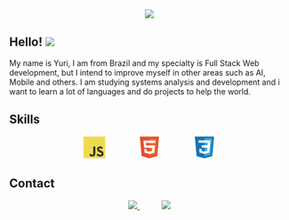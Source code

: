 <p align="center">
  <a href="#">
    <img align="center" width="700" src="" />
    <a href="https://github.com/yagopeixinho/github-readme-stats">
    <br>
    <br>
    <img align="center" src="https://github-readme-stats.vercel.app/api/top-langs/?username=yagopeixinho&layout=compact" width="500"/>
  </a>
</p>

## Hello! <img src="https://raw.githubusercontent.com/iampavangandhi/iampavangandhi/master/gifs/Hi.gif" width="30px"></h2>
<p> 
My name is Yuri, I am from Brazil and my specialty is Full Stack Web development, but I intend to improve myself in other areas such as AI, Mobile and others. I am studying systems analysis and development and i want to learn a lot of languages and do projects to help the world.
</p>

## Skills 
<p align="center">
    <img height="40" src="https://raw.githubusercontent.com/devicons/devicon/master/icons/javascript/javascript-original.svg">
    &nbsp;&nbsp;&nbsp;&nbsp;&nbsp;&nbsp;&nbsp;&nbsp;&nbsp;&nbsp;&nbsp;&nbsp;&nbsp;
    <img height="40" src="https://raw.githubusercontent.com/devicons/devicon/master/icons/html5/html5-original.svg">
    &nbsp;&nbsp;&nbsp;&nbsp;&nbsp;&nbsp;&nbsp;&nbsp;&nbsp;&nbsp;&nbsp;&nbsp;&nbsp;
    <img height="40" src="https://raw.githubusercontent.com/devicons/devicon/master/icons/css3/css3-original.svg">
</p>

## Contact

<p align="center">
    <a href="https://www.instagram.com/peixinhoyuri/">
        <img  src="https://img.shields.io/badge/instagram-%23100000.svg?&style=for-the-badge&logo=instagram&logoColor=white&link=mailto:https://www.instagram.com/peixinhoyuri/">
    </a>
    &nbsp;&nbsp;&nbsp;&nbsp;&nbsp;&nbsp;&nbsp;&nbsp;&nbsp;
    <a href="mailto:yuripeixinho03@gmail.com">
        <img src="https://img.shields.io/badge/gmail-D14836?&style=for-the-badge&logo=gmail&logoColor=white&link=mailto:yuripeixinho03@gmail.com">
</p>
